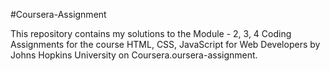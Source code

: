 #Coursera-Assignment


This repository contains my solutions to the Module - 2, 3, 4 Coding Assignments for the course HTML, CSS, JavaScript for Web Developers by Johns Hopkins University on Coursera.oursera-assignment.
